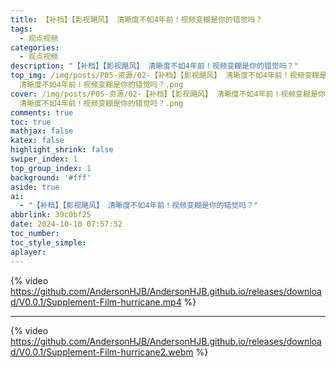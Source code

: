 ```yaml
---
title: 【补档】【影视飓风】 清晰度不如4年前！视频变糊是你的错觉吗？
tags:
  - 观点视频
categories:
  - 观点视频
description: "【补档】【影视飓风】 清晰度不如4年前！视频变糊是你的错觉吗？"
top_img: /img/posts/P05-资源/02-【补档】【影视飓风】 清晰度不如4年前！视频变糊是你的错觉吗？/02-【补档】【影视飓风】
  清晰度不如4年前！视频变糊是你的错觉吗？.png
cover: /img/posts/P05-资源/02-【补档】【影视飓风】 清晰度不如4年前！视频变糊是你的错觉吗？/02-【补档】【影视飓风】
  清晰度不如4年前！视频变糊是你的错觉吗？.png
comments: true
toc: true
mathjax: false
katex: false
highlight_shrink: false
swiper_index: 1
top_group_index: 1
background: '#fff'
aside: true
ai:
  - "【补档】【影视飓风】 清晰度不如4年前！视频变糊是你的错觉吗？"
abbrlink: 39c0bf25
date: 2024-10-10 07:57:52
toc_number:
toc_style_simple:
aplayer:
---
```


{% video https://github.com/AndersonHJB/AndersonHJB.github.io/releases/download/V0.0.1/Supplement-Film-hurricane.mp4 %}

---


{% video https://github.com/AndersonHJB/AndersonHJB.github.io/releases/download/V0.0.1/Supplement-Film-hurricane2.webm %}